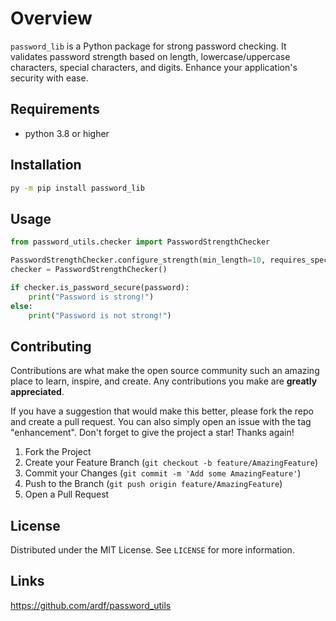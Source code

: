 # Overview

`password_lib` is a Python package for strong password checking. It validates password strength based on length, lowercase/uppercase characters, special characters, and digits. Enhance your application's security with ease.

## Requirements

- python 3.8 or higher

## Installation

```sh
py -m pip install password_lib
```

## Usage

```py
from password_utils.checker import PasswordStrengthChecker

PasswordStrengthChecker.configure_strength(min_length=10, requires_special_chars=True)
checker = PasswordStrengthChecker()

if checker.is_password_secure(password):
    print("Password is strong!")
else:
    print("Password is not strong!")
```

## Contributing

Contributions are what make the open source community such an amazing place to learn, inspire, and create. Any contributions you make are **greatly appreciated**.

If you have a suggestion that would make this better, please fork the repo and create a pull request. You can also simply open an issue with the tag "enhancement".
Don't forget to give the project a star! Thanks again!

1. Fork the Project
2. Create your Feature Branch (`git checkout -b feature/AmazingFeature`)
3. Commit your Changes (`git commit -m 'Add some AmazingFeature'`)
4. Push to the Branch (`git push origin feature/AmazingFeature`)
5. Open a Pull Request

## License

Distributed under the MIT License. See `LICENSE` for more information.

## Links

https://github.com/ardf/password_utils
